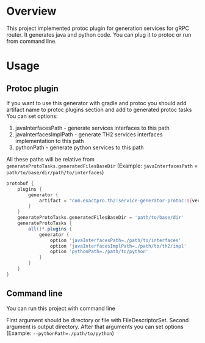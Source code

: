 # Overview
This project implemented protoc plugin for generation services for gRPC router.
It generates java and python code.
You can plug it to protoc or run from command line.
# Usage
## Protoc plugin
If you want to use this generator with gradle and protoc you should add artifact name to protoc plugins section and add to generated protoc tasks
You can set options:
1. javaInterfacesPath - generate services interfaces to this path
1. javaInterfacesImplPath - generate TH2 services interfaces implementation to this path
1. pythonPath - generate python services to this path

All these paths will be relative from  ``generateProtoTasks.generatedFilesBaseDir`` (Example: `javaInterfacesPath` = `path/to/base/dir/path/to/interfaces`)
```groovy
protobuf {
    plugins {
        generator {
            artifact = "com.exactpro.th2:service-generator-protoc:${version_generator}:all@jar"
        }
    }
    generateProtoTasks.generatedFilesBaseDir = 'path/to/base/dir'
    generateProtoTasks {
        all()*.plugins {
            generator {
                option 'javaInterfacesPath=./path/to/interfaces'
                option 'javaInterfacesImplPath=./path/to/th2/impl'
                option 'pythonPath=./path/to/python'
            }
        }
    }
}
```
## Command line
You can run this project with command line

First argument should be directory or file with FileDescriptorSet. Second argument is output directory. After that arguments you can set options (Example: `--pythonPath=./path/to/python`)
